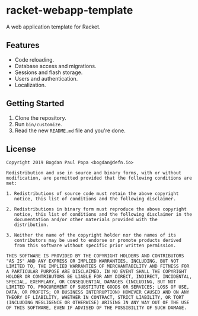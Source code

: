 # racket-webapp-template

A web application template for Racket.

## Features

* Code reloading.
* Database access and migrations.
* Sessions and flash storage.
* Users and authentication.
* Localization.

## Getting Started

1. Clone the repository.
1. Run `bin/customize`.
1. Read the new `README.md` file and you're done.

## License

    Copyright 2019 Bogdan Paul Popa <bogdan@defn.io>

    Redistribution and use in source and binary forms, with or without
    modification, are permitted provided that the following conditions are
    met:

    1. Redistributions of source code must retain the above copyright
       notice, this list of conditions and the following disclaimer.

    2. Redistributions in binary form must reproduce the above copyright
       notice, this list of conditions and the following disclaimer in the
       documentation and/or other materials provided with the
       distribution.

    3. Neither the name of the copyright holder nor the names of its
       contributors may be used to endorse or promote products derived
       from this software without specific prior written permission.

    THIS SOFTWARE IS PROVIDED BY THE COPYRIGHT HOLDERS AND CONTRIBUTORS
    "AS IS" AND ANY EXPRESS OR IMPLIED WARRANTIES, INCLUDING, BUT NOT
    LIMITED TO, THE IMPLIED WARRANTIES OF MERCHANTABILITY AND FITNESS FOR
    A PARTICULAR PURPOSE ARE DISCLAIMED. IN NO EVENT SHALL THE COPYRIGHT
    HOLDER OR CONTRIBUTORS BE LIABLE FOR ANY DIRECT, INDIRECT, INCIDENTAL,
    SPECIAL, EXEMPLARY, OR CONSEQUENTIAL DAMAGES (INCLUDING, BUT NOT
    LIMITED TO, PROCUREMENT OF SUBSTITUTE GOODS OR SERVICES; LOSS OF USE,
    DATA, OR PROFITS; OR BUSINESS INTERRUPTION) HOWEVER CAUSED AND ON ANY
    THEORY OF LIABILITY, WHETHER IN CONTRACT, STRICT LIABILITY, OR TORT
    (INCLUDING NEGLIGENCE OR OTHERWISE) ARISING IN ANY WAY OUT OF THE USE
    OF THIS SOFTWARE, EVEN IF ADVISED OF THE POSSIBILITY OF SUCH DAMAGE.
